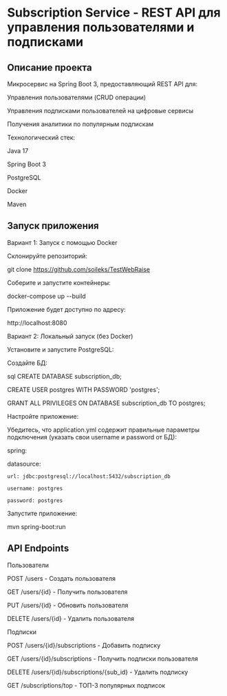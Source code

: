 # Subscription Service - REST API для управления пользователями и подписками
## Описание проекта
Микросервис на Spring Boot 3, предоставляющий REST API для:

Управления пользователями (CRUD операции)

Управления подписками пользователей на цифровые сервисы

Получения аналитики по популярным подпискам

Технологический стек:

Java 17

Spring Boot 3

PostgreSQL

Docker

Maven

## Запуск приложения

Вариант 1: Запуск с помощью Docker

Склонируйте репозиторий:

git clone https://github.com/soileks/TestWebRaise

Соберите и запустите контейнеры:

docker-compose up --build

Приложение будет доступно по адресу:

http://localhost:8080


Вариант 2: Локальный запуск (без Docker)

Установите и запустите PostgreSQL:

Создайте БД:

sql
CREATE DATABASE subscription_db;

CREATE USER postgres WITH PASSWORD 'postgres';

GRANT ALL PRIVILEGES ON DATABASE subscription_db TO postgres;

Настройте приложение:

Убедитесь, что application.yml содержит правильные параметры подключения (указать свои username и password от БД):

spring:

  datasource:
  
    url: jdbc:postgresql://localhost:5432/subscription_db
    
    username: postgres
    
    password: postgres
    
Запустите приложение:

mvn spring-boot:run

## API Endpoints

Пользователи

POST /users - Создать пользователя

GET /users/{id} - Получить пользователя

PUT /users/{id} - Обновить пользователя

DELETE /users/{id} - Удалить пользователя

Подписки

POST /users/{id}/subscriptions - Добавить подписку

GET /users/{id}/subscriptions - Получить подписки пользователя

DELETE /users/{id}/subscriptions/{sub_id} - Удалить подписку

GET /subscriptions/top - ТОП-3 популярных подписок
